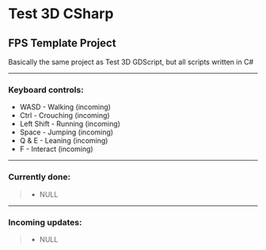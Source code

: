 # Test 3D CSharp

## FPS Template Project
Basically the same project as Test 3D GDScript, but all scripts written in C#

__________________________________________________

### Keyboard controls:

* WASD - Walking (incoming)
* Ctrl - Crouching (incoming)
* Left Shift - Running (incoming)
* Space - Jumping (incoming)
* Q & E - Leaning (incoming)
* F - Interact (incoming)

__________________________________________________

### Currently done:
> * NULL

__________________________________________________

### Incoming updates:
> * NULL
